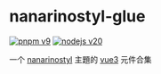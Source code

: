 # nanarinostyl-glue

[![pnpm v9](https://img.shields.io/badge/maintained%20with-pnpm%209.0-cc00ff.svg?style=for-the-badge&logo=pnpm)](https://pnpm.io/)
[![nodejs v20](https://img.shields.io/badge/Node.js-v20.17.0-026e00.svg?style=for-the-badge&logo=nodedotjs)](https://nodejs.org/)

一个 [nanarinostyl](https://nanarino.github.io/nanarinostyl/) 主題的 [vue3](https://vuejs.org/) 元件合集

